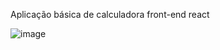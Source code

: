 Aplicação básica de calculadora front-end react

![image](https://user-images.githubusercontent.com/47649320/178195801-02b6f7f5-2eca-4ef5-8c99-893c0c25db29.png)
